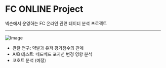 # FC ONLINE Project
넥슨에서 운영하는 FC 온라인 관련 데이터 분석 프로젝트
*** 
![Image](https://github.com/user-attachments/assets/94a2f348-b7e5-40ed-ae74-60f7bb094b8f)

* 관찰 연구: 약발과 유저 평가점수의 관계
* A/B 테스트: 네드베드 포지션 변경 영향 분석
* 코호트 분석 (예정)
